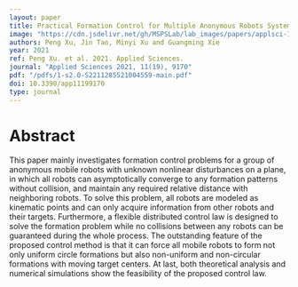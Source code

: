 ```yaml
---
layout: paper
title: Practical Formation Control for Multiple Anonymous Robots System with Unknown Nonlinear Disturbances
image: "https://cdn.jsdelivr.net/gh/MSPSLab/lab_images/papers/applsci-11-09170-g001-550.webp"
authors: Peng Xu, Jin Tao, Minyi Xu and Guangming Xie
year: 2021
ref: Peng Xu. et al. 2021. Applied Sciences.
journal: "Applied Sciences 2021, 11(19), 9170"
pdf: "/pdfs/1-s2.0-S2211285521004559-main.pdf"
doi: 10.3390/app11199170
type: journal
---
```


# Abstract

This paper mainly investigates formation control problems for a group of anonymous mobile robots with unknown nonlinear disturbances on a plane, in which all robots can asymptotically converge to any formation patterns without collision, and maintain any required relative distance with neighboring robots. To solve this problem, all robots are modeled as kinematic points and can only acquire information from other robots and their targets. Furthermore, a flexible distributed control law is designed to solve the formation problem while no collisions between any robots can be guaranteed during the whole process. The outstanding feature of the proposed control method is that it can force all mobile robots to form not only uniform circle formations but also non-uniform and non-circular formations with moving target centers. At last, both theoretical analysis and numerical simulations show the feasibility of the proposed control law.
